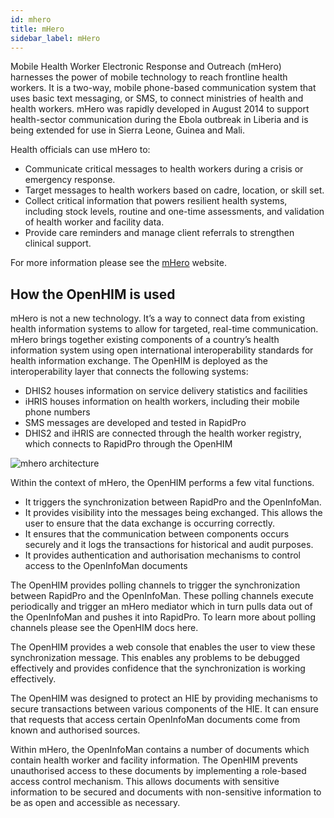 ```yaml
---
id: mhero
title: mHero
sidebar_label: mHero
---
```


Mobile Health Worker Electronic Response and Outreach (mHero) harnesses the power of mobile technology to reach frontline health workers. It is a two-way, mobile phone-based communication system that uses basic text messaging, or SMS, to connect ministries of health and health workers. mHero was rapidly developed in August 2014 to support health-sector communication during the Ebola outbreak in Liberia and is being extended for use in Sierra Leone, Guinea and Mali.

Health officials can use mHero to:

- Communicate critical messages to health workers during a crisis or emergency response.
- Target messages to health workers based on cadre, location, or skill set.
- Collect critical information that powers resilient health systems, including stock levels, routine and one-time assessments, and validation of health worker and facility data.
- Provide care reminders and manage client referrals to strengthen clinical support.

For more information please see the [mHero](http://www.mhero.org) website.

## How the OpenHIM is used

mHero is not a new technology. It’s a way to connect data from existing health information systems to allow for targeted, real-time communication. mHero brings together existing components of a country’s health information system using open international interoperability standards for health information exchange. The OpenHIM is deployed as the interoperability layer that connects the following systems:

- DHIS2 houses information on service delivery statistics and facilities
- iHRIS houses information on health workers, including their mobile phone numbers
- SMS messages are developed and tested in RapidPro
- DHIS2 and iHRIS are connected through the health worker registry, which connects to RapidPro through the OpenHIM

![mhero architecture](assets/mhero/mhero-diagram.png)

Within the context of mHero, the OpenHIM performs a few vital functions.

- It triggers the synchronization between RapidPro and the OpenInfoMan.
- It provides visibility into the messages being exchanged. This allows the user to ensure that the data exchange is occurring correctly.
- It ensures that the communication between components occurs securely and it logs the transactions for historical and audit purposes.
- It provides authentication and authorisation mechanisms to control access to the OpenInfoMan documents

The OpenHIM provides polling channels to trigger the synchronization between RapidPro and the OpenInfoMan. These polling channels execute periodically and trigger an mHero mediator which in turn pulls data out of the OpenInfoMan and pushes it into RapidPro. To learn more about polling channels please see the OpenHIM docs here.

The OpenHIM provides a web console that enables the user to view these synchronization message. This enables any problems to be debugged effectively and provides confidence that the synchronization is working effectively.

The OpenHIM was designed to protect an HIE by providing mechanisms to secure transactions between various components of the HIE. It can ensure that requests that access certain OpenInfoMan documents come from known and authorised sources.

Within mHero, the OpenInfoMan contains a number of documents which contain health worker and facility information. The OpenHIM prevents unauthorised access to these documents by implementing a role-based access control mechanism. This allows documents with sensitive information to be secured and documents with non-sensitive information to be as open and accessible as necessary.
